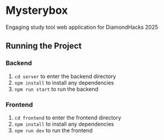 # Mysterybox

Engaging study tool web application for DiamondHacks 2025

## Running the Project

### Backend
1. `cd server` to enter the backend directory
2. `npm install` to install any dependencies
3. `npm run start` to run the backend

### Frontend
1. `cd frontend` to enter the frontend directory
2. `npm install` to install any dependencies
3. `npm run dev` to run the frontend

